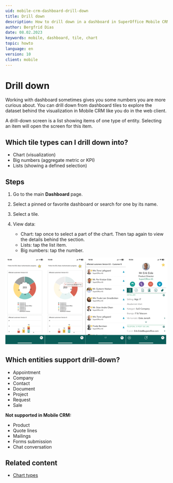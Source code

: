 ```yaml
---
uid: mobile-crm-dashboard-drill-down
title: Drill down
description: How to drill down in a dashboard in SuperOffice Mobile CRM.
author: Bergfrid Dias
date: 08.02.2023
keywords: mobile, dashboard, tile, chart
topic: howto
language: en
version: 10
client: mobile
---
```


# Drill down

Working with dashboard sometimes gives you some numbers you are more curious about. You can drill down from dashboard tiles to explore the dataset behind the visualization in Mobile CRM like you do in the web client.

A drill-down screen is a list showing items of one type of entity. Selecting an item will open the screen for this item.

## Which tile types can I drill down into?

* Chart (visualization)
* Big numbers (aggregate metric or KPI)
* Lists (showing a defined selection)

## Steps

1. Go to the main **Dashboard** page.
1. Select a pinned or favorite dashboard or search for one by its name.
1. Select a tile.
1. View data:

    * Chart: tap once to select a part of the chart. Then tap again to view the details behind the section.
    * Lists: tap the list item.
    * Big numbers: tap the number.

![Drill down on each section in a dashboard to see the details behind -screenshot][img1]

## Which entities support drill-down?

* Appointment
* Company
* Contact
* Document
* Project
* Request
* Sale

**Not supported in Mobile CRM:**

* Product
* Quote lines
* Mailings
* Forms submission
* Chat conversation

## Related content

* [Chart types][1]

<!-- Referenced links -->
[1]: ../../../dashboard/learn/index.md#charts

<!-- Referenced images -->
[img1]: media/dashboard-drill-down.png
